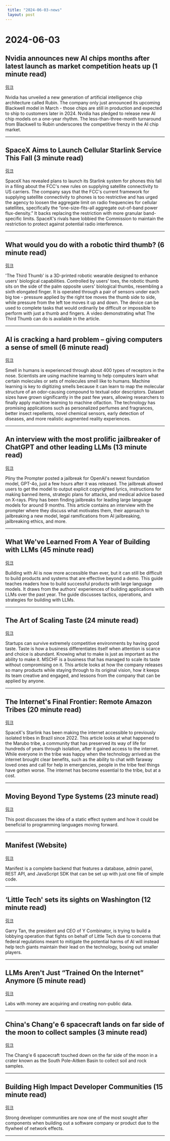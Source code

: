 ```yaml
---
 title: "2024-06-03-news"
 layout: post
---
```

<h1>2024-06-03</h1><h2>Nvidia announces new AI chips months after latest launch as market competition heats up (1 minute read)</h2><p><a href="https://www.cnbc.com/2024/06/02/nvidia-next-generation-ai-chips-rubin-blackwell.html?utm_source=tldrnewsletter">링크</a>  </p><p>Nvidia has unveiled a new generation of artificial intelligence chip architecture called Rubin. The company only just announced its upcoming Blackwell model in March - those chips are still in production and expected to ship to customers later in 2024. Nvidia has pledged to release new AI chip models on a one-year rhythm. The less-than-three-month turnaround from Blackwell to Rubin underscores the competitive frenzy in the AI chip market. </p><hr /><h2>SpaceX Aims to Launch Cellular Starlink Service This Fall (3 minute read)</h2><p><a href="https://www.pcmag.com/news/spacex-aims-to-launch-cellular-starlink-service-this-fall?utm_source=tldrnewsletter">링크</a>  </p><p>SpaceX has revealed plans to launch its Starlink system for phones this fall in a filing about the FCC's new rules on supplying satellite connectivity to US carriers. The company says that the FCC's current framework for supplying satellite connectivity to phones is too restrictive and has urged the agency to loosen the aggregate limit on radio frequencies for cellular satellites, specifically the “one-size-fits-all aggregate out-of-band power flux-density.” It backs replacing the restriction with more granular band-specific limits. SpaceX's rivals have lobbied the Commission to maintain the restriction to protect against potential radio interference. </p><hr /><h2>What would you do with a robotic third thumb? (6 minute read)</h2><p><a href="https://www.popsci.com/technology/robotic-third-thumb/?utm_source=tldrnewsletter">링크</a>  </p><p>'The Third Thumb' is a 3D-printed robotic wearable designed to enhance users' biological capabilities. Controlled by users' toes, the robotic thumb sits on the side of the palm opposite users' biological thumbs, resembling a sixth elongated finger. It is operated through a pair of sensors under each big toe - pressure applied by the right toe moves the thumb side to side, while pressure from the left toe moves it up and down. The device can be used to complete tasks that would ordinarily be difficult or impossible to perform with just a thumb and fingers. A video demonstrating what The Third Thumb can do is available in the article. </p><hr /><h2>AI is cracking a hard problem – giving computers a sense of smell (6 minute read)</h2><p><a href="https://theconversation.com/ai-is-cracking-a-hard-problem-giving-computers-a-sense-of-smell-221731?utm_source=tldrnewsletter">링크</a>  </p><p>Smell in humans is experienced through about 400 types of receptors in the nose. Scientists are using machine learning to help computers learn what certain molecules or sets of molecules smell like to humans. Machine learning is key to digitizing smells because it can learn to map the molecular structure of an odor-causing compound to textual odor descriptors. Dataset sizes have grown significantly in the past few years, allowing researchers to finally apply machine learning to machine olfaction. The technology has promising applications such as personalized perfumes and fragrances, better insect repellents, novel chemical sensors, early detection of diseases, and more realistic augmented reality experiences. </p><hr /><h2>An interview with the most prolific jailbreaker of ChatGPT and other leading LLMs (13 minute read)</h2><p><a href="https://venturebeat.com/ai/an-interview-with-the-most-prolific-jailbreaker-of-chatgpt-and-other-leading-llms/?utm_source=tldrnewsletter">링크</a>  </p><p>Pliny the Prompter posted a jailbreak for OpenAI's newest foundation model, GPT-4o, just a few hours after it was released. The jailbreak allowed users to get the model to output explicit copyrighted lyrics, instructions for making banned items, strategic plans for attacks, and medical advice based on X-rays. Pliny has been finding jailbreaks for leading large language models for around 9 months. This article contains an interview with the prompter where they discuss what motivates them, their approach to jailbreaking a new model, legal ramifications from AI jailbreaking, jailbreaking ethics, and more. </p><hr /><h2>What We've Learned From A Year of Building with LLMs (45 minute read)</h2><p><a href="https://applied-llms.org/?utm_source=tldrnewsletter">링크</a>  </p><p>Building with AI is now more accessible than ever, but it can still be difficult to build products and systems that are effective beyond a demo. This guide teaches readers how to build successful products with large language models. It draws from the authors' experiences of building applications with LLMs over the past year. The guide discusses tactics, operations, and strategies for building with LLMs. </p><hr /><h2>The Art of Scaling Taste (24 minute read)</h2><p><a href="https://every.to/napkin-math/the-art-of-scaling-taste?utm_source=tldrnewsletter">링크</a>  </p><p>Startups can survive extremely competitive environments by having good taste. Taste is how a business differentiates itself when attention is scarce and choice is abundant. Knowing what to make is just as important as the ability to make it. MSCHF is a business that has managed to scale its taste without compromising on it. This article looks at how the company releases so many products while staying through to its original vision, how it keeps its team creative and engaged, and lessons from the company that can be applied by anyone. </p><hr /><h2>The Internet's Final Frontier: Remote Amazon Tribes (20 minute read)</h2><p><a href="https://www.nytimes.com/2024/06/02/world/americas/starlink-internet-elon-musk-brazil-amazon.html?utm_source=tldrnewsletter">링크</a>  </p><p>SpaceX's Starlink has been making the internet accessible to previously isolated tribes in Brazil since 2022. This article looks at what happened to the Marubo tribe, a community that has preserved its way of life for hundreds of years through isolation, after it gained access to the internet. While everyone in the tribe was happy when the technology arrived as the internet brought clear benefits, such as the ability to chat with faraway loved ones and call for help in emergencies, people in the tribe feel things have gotten worse. The internet has become essential to the tribe, but at a cost. </p><hr /><h2>Moving Beyond Type Systems (23 minute read)</h2><p><a href="https://vhyrro.github.io/posts/effect-systems/?utm_source=tldrnewsletter">링크</a>  </p><p>This post discusses the idea of a static effect system and how it could be beneficial to programming languages moving forward. </p><hr /><h2>Manifest (Website)</h2><p><a href="https://manifest.build/?utm_source=tldrnewsletter">링크</a>  </p><p>Manifest is a complete backend that features a database, admin panel, REST API, and JavaScript SDK that can be set up with just one file of simple code. </p><hr /><h2>‘Little Tech' sets its sights on Washington (12 minute read)</h2><p><a href="https://www.politico.com/news/2024/05/30/little-tech-startup-washington-00160815?utm_source=tldrnewsletter">링크</a>  </p><p>Garry Tan, the president and CEO of Y Combinator, is trying to build a lobbying operation that fights on behalf of Little Tech due to concerns that federal regulations meant to mitigate the potential harms of AI will instead help tech giants maintain their lead on the technology, boxing out smaller players. </p><hr /><h2>LLMs Aren't Just “Trained On the Internet” Anymore (5 minute read)</h2><p><a href="https://allenpike.com/2024/llms-trained-on-internet?utm_source=tldrnewsletter">링크</a>  </p><p>Labs with money are acquiring and creating non-public data. </p><hr /><h2>China's Chang'e 6 spacecraft lands on far side of the moon to collect samples (3 minute read)</h2><p><a href="https://www.nbcnews.com/science/space/chinas-change-6-spacecraft-lands-moons-far-side-collect-samples-rcna155066?utm_source=tldrnewsletter">링크</a>  </p><p>The Chang'e 6 spacecraft touched down on the far side of the moon in a crater known as the South Pole-Aitken Basin to collect soil and rock samples. </p><hr /><h2>Building High Impact Developer Communities (15 minute read)</h2><p><a href="https://nader.substack.com/p/building-high-impact-developer-communities?utm_source=tldrnewsletter">링크</a>  </p><p>Strong developer communities are now one of the most sought after components when building out a software company or product due to the flywheel of network effects. </p><hr />